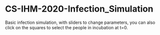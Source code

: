 # CS-IHM-2020-Infection_Simulation
 Basic infection simulation, with sliders to change parameters, you can also click on the squares to select the people in incubation at t=0.
